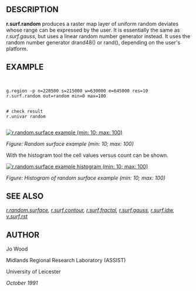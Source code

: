 
## DESCRIPTION

**r.surf.random** produces a raster map layer of uniform random deviates
whose range can be expressed by the user. It is essentially the same as
*r.surf.gauss*, but uses a linear random number generator instead.
It uses the random number generator drand48() or rand(),
depending on the user's platform.

## EXAMPLE

```


g.region -p n=228500 s=215000 w=630000 e=645000 res=10
r.surf.random out=random min=0 max=100


# check result
r.univar random


```

[![r.random.surface example (min: 10; max: 100)](r_surf_random.jpg)](r_surf_random.jpg)

*Figure: Random surface example (min: 10; max: 100)*

With the histogram tool the cell values versus count can be shown.

[![r.random.surface example histogram (min: 10; max: 100)](r_surf_random_hist.png)](r_surf_random_hist.png)

*Figure: Histogram of random surface example (min: 10; max: 100)*

## SEE ALSO

*[r.random.surface](r.random.surface.html),
[r.surf.contour](r.surf.contour.html),
[r.surf.fractal](r.surf.fractal.html),
[r.surf.gauss](r.surf.gauss.html),
[r.surf.idw](r.surf.idw.html),
[v.surf.rst](v.surf.rst.html)*

## AUTHOR

Jo Wood

Midlands Regional Research Laboratory (ASSIST)

University of Leicester

*October 1991*
